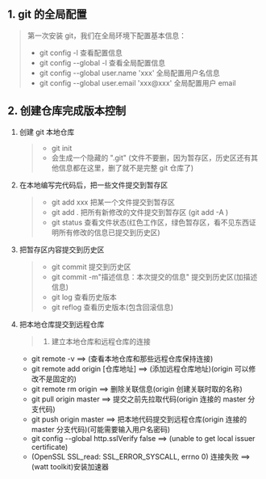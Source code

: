 ## 1. git 的全局配置

> 第一次安装 git，我们在全局环境下配置基本信息：
>
> - git config -l 查看配置信息
> - git config --global -l 查看全局配置信息
> - git config --global user.name 'xxx' 全局配置用户名信息
> - git config --global user.email 'xxx@xxx' 全局配置用户 email

## 2. 创建仓库完成版本控制

1. 创建 git 本地仓库
   > - git init
   > - 会生成一个隐藏的 ".git" (文件不要删，因为暂存区，历史区还有其他信息都在这里，删了就不是完整 git 仓库了)
2. 在本地编写完代码后，把一些文件提交到暂存区
   > - git add xxx 把某一个文件提交到暂存区
   > - git add . 把所有新修改的文件提交到暂存区 (git add -A )
   > - git status 查看文件状态(红色工作区，绿色暂存区，看不见东西证明所有修改的信息已提交到历史区)
3. 把暂存区内容提交到历史区
   > - git commit 提交到历史区
   > - git commit -m"描述信息：本次提交的信息" 提交到历史区(加描述信息)
   > - git log 查看历史版本
   > - git reflog 查看历史版本(包含回滚信息)
4. 把本地仓库提交到远程仓库
   > 1. 建立本地仓库和远程仓库的连接
   - git remote -v ==> (查看本地仓库和那些远程仓库保持连接)
   - git remote add origin [仓库地址] ==> (添加远程仓库地址)(origin 可以修改不是固定的)
   - git remote rm origin ==> 删除关联信息(origin 创建关联时取的名称)
   - git pull origin master ==> 提交之前先拉取代码(origin 连接的 master 分支代码)
   - git push origin master ==> 把本地代码提交到远程仓库(origin 连接的 master 分支代码)(可能需要输入用户名密码)
   - git config --global http.sslVerify false ==> (unable to get local issuer certificate)
   - (OpenSSL SSL_read: SSL_ERROR_SYSCALL, errno 0) 连接失败 ==> (watt toolkit)安装加速器
